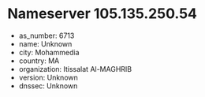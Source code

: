 # Nameserver 105.135.250.54

* as_number: 6713
* name: Unknown
* city: Mohammedia
* country: MA
* organization: Itissalat Al-MAGHRIB
* version: Unknown
* dnssec: Unknown

